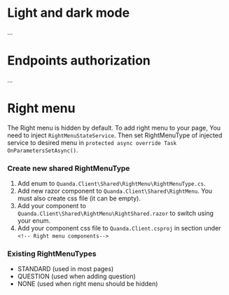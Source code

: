 # Light and dark mode
...
# Endpoints authorization
...
# Right menu
The Right menu is hidden by default.
To add right menu to your page, You need to inject ```RightMenuStateService```.
Then set RightMenuType of injected service to desired menu in ```protected async override Task OnParametersSetAsync()```.

### Create new shared RightMenuType
1. Add enum to `Quanda.Client\Shared\RightMenu\RightMenuType.cs`.
2. Add new razor component to `Quanda.Client\Shared\RightMenu`. You must also create css file (it can be empty).
3. Add your component to `Quanda.Client\Shared\RightMenu\RightShared.razor` to switch using your enum.
4. Add your component css file to `Quanda.Client.csproj` in _<ItemGroup>_ section under `<!-- Right menu components-->`

### Existing RightMenuTypes
- STANDARD (used in most pages)
- QUESTION (used when adding question)
- NONE (used when right menu should be hidden) 
 
